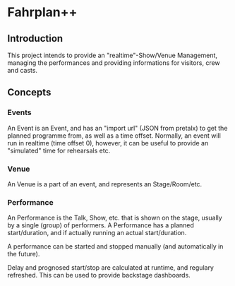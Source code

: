# Fahrplan++

## Introduction

This project intends to provide an "realtime"-Show/Venue Management, managing the performances and providing informations for visitors, crew and casts.

## Concepts
### Events
An Event is an Event, and has an "import url" (JSON from pretalx) to get the planned programme from, as well as a time offset. Normally, an event will run in realtime (time offset 0), however, it can be useful to provide an "simulated" time for rehearsals etc.

### Venue
An Venue is a part of an event, and represents an Stage/Room/etc.

### Performance
An Performance is the Talk, Show, etc. that is shown on the stage, usually by a single (group) of performers.
A Performance has a planned start/duration, and if actually running an actual start/duration.

A performance can be started and stopped manually (and automatically in the future).

Delay and prognosed start/stop are calculated at runtime, and regulary refreshed. This can be used to provide backstage dashboards.